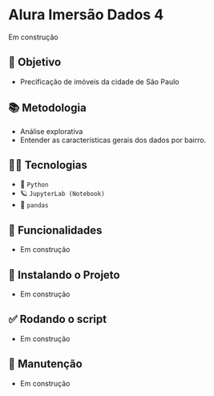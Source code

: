 # Alura Imersão Dados 4

Em construção

## 🏁 Objetivo
- Precificação de imóveis da cidade de São Paulo

## 📚 Metodologia
- Análise explorativa
- Entender as características gerais dos dados por bairro.

## 👨‍💻 Tecnologias
- 🐍 `Python` 
- 🪐 `JupyterLab (Notebook)` 
- 🐼 `pandas` 



## 🔨 Funcionalidades
- Em construção

## 📂 Instalando o Projeto
- Em construção

## ✅ Rodando o script
- Em construção

## 🔧 Manutenção
- Em construção